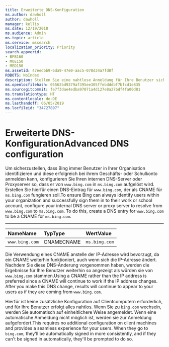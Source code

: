 ```yaml
---
title: Erweiterte DNS-Konfiguration
ms.author: dawholl
author: dawholl
manager: kellis
ms.date: 12/19/2018
ms.audience: Admin
ms.topic: article
ms.service: mssearch
localization_priority: Priority
search.appverid:
- BFB160
- MOE150
- MED150
ms.assetid: 47eedbb9-6da9-47e0-aac5-078d34a7fd8f
ROBOTS: NoIndex
description: Stellen Sie eine nahtlose Anmeldung für Ihre Benutzer sicher, indem Sie Ihre DNS-Server mit einem CNAME konfigurieren.
ms.openlocfilehash: 05562bd9379af395ee305ffebdddbf7bfcd1e835
ms.sourcegitcommit: fe7f3dae4edba97071a4d127e8a27bdf4fa00d81
ms.translationtype: HT
ms.contentlocale: de-DE
ms.lasthandoff: 06/05/2019
ms.locfileid: "34727897"
---
```

# <a name="advanced-dns-configuration"></a><span data-ttu-id="d7ba9-103">Erweiterte DNS-Konfiguration</span><span class="sxs-lookup"><span data-stu-id="d7ba9-103">Advanced DNS configuration</span></span>


<span data-ttu-id="d7ba9-p101">Um sicherzustellen, dass Bing immer Benutzer in Ihrer Organisation identifizieren und diese erfolgreich bei ihrem Geschäfts- oder Schulkonto anmelden kann, konfigurieren Sie Ihren internen DNS-Server oder Proxyserver so, dass er von `www.bing.com` in `ms.bing.com` aufgelöst wird. Erstellen Sie hierfür einen DNS-Eintrag für `www.bing.com`, der als CNAME für `ms.bing.com` fungieren soll.</span><span class="sxs-lookup"><span data-stu-id="d7ba9-p101">To ensure Bing can always identify users within your organization and successfully sign them in to their work or school account, configure your internal DNS server or proxy server to resolve from `www.bing.com` to `ms.bing.com`. To do this, create a DNS entry for `www.bing.com` to be a CNAME for `ms.bing.com`.</span></span>
  
****

|<span data-ttu-id="d7ba9-106">**Name**</span><span class="sxs-lookup"><span data-stu-id="d7ba9-106">**Name**</span></span>|<span data-ttu-id="d7ba9-107">**Typ**</span><span class="sxs-lookup"><span data-stu-id="d7ba9-107">**Type**</span></span>|<span data-ttu-id="d7ba9-108">**Wert**</span><span class="sxs-lookup"><span data-stu-id="d7ba9-108">**Value**</span></span>|
|:-----|:-----|:-----|
|`www.bing.com`  <br/> |<span data-ttu-id="d7ba9-109">CNAME</span><span class="sxs-lookup"><span data-stu-id="d7ba9-109">CNAME</span></span>  <br/> |`ms.bing.com`  <br/> |
   
<span data-ttu-id="d7ba9-p102">Die Verwendung eines CNAME anstelle der IP-Adresse wird bevorzugt, da ein CNAME weiterhin funktioniert, auch wenn sich die IP-Adresse ändert. Nachdem Sie diese DNS-Änderung vorgenommen haben, werden die Ergebnisse für Ihre Benutzer weiterhin so angezeigt als würden sie von `www.bing.com` stammen.</span><span class="sxs-lookup"><span data-stu-id="d7ba9-p102">Using a CNAME rather than the IP address is preferred since a CNAME will continue to work if the IP address changes. After you make this DNS change, results will continue to appear to your users as if they are coming from `www.bing.com`.</span></span> 
  
<span data-ttu-id="d7ba9-p103">Hierfür ist keine zusätzliche Konfiguration auf Clientcomputern erforderlich, und für Ihre Benutzer erfolgt alles nahtlos. Wenn Sie zu `bing.com` wechseln, werden Sie automatisch auf einheitlichere Weise angemeldet. Wenn eine automatische Anmeldung nicht möglich ist, werden sie zur Anmeldung aufgefordert.</span><span class="sxs-lookup"><span data-stu-id="d7ba9-p103">This requires no additional configuration on client machines and provides a seamless experience for your users. When they go to `bing.com`, they'll be automatically signed in more consistently, and if they can't be signed in automatically, they'll be prompted to do so.</span></span>
